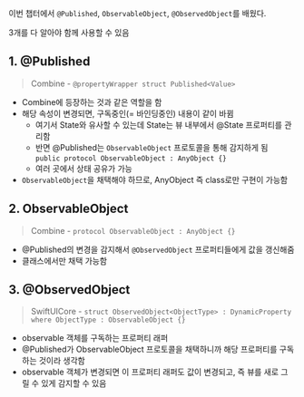 이번 챕터에서 `@Published`, `ObservableObject`, `@ObservedObject`를 배웠다.

3개를 다 알아야 함께 사용할 수 있음

## 1. @Published
> Combine - `@propertyWrapper struct Published<Value>`

- Combine에 등장하는 것과 같은 역할을 함
- 해당 속성이 변경되면, 구독중인(= 바인딩중인) 내용이 같이 바뀜
    - 여기서 State와 유사할 수 있는데 State는 뷰 내부에서 @State 프로퍼티를 관리함
    - 반면 @Published는 `ObservableObject` 프로토콜을 통해 감지하게 됨
        `public protocol ObservableObject : AnyObject {}`
    - 여러 곳에서 상태 공유가 가능
- `ObservableObject`을 채택해야 하므로, AnyObject 즉 class로만 구현이 가능함

## 2. ObservableObject
> Combine - `protocol ObservableObject : AnyObject {}`

- @Published의 변경을 감지해서 `@ObservedObject` 프로퍼티들에게 값을 갱신해줌
- 클래스에서만 채택 가능함

## 3. @ObservedObject
> SwiftUICore - `struct ObservedObject<ObjectType> : DynamicProperty where ObjectType : ObservableObject {}`
- observable 객체를 구독하는 프로퍼티 래퍼
- @Published가 ObservableObject 프로토콜을 채택하니까 해당 프로퍼티를 구독하는 것이라 생각함
- observable 객체가 변경되면 이 프로퍼티 래퍼도 값이 변경되고, 즉 뷰를 새로 그릴 수 있게 감지할 수 있음
